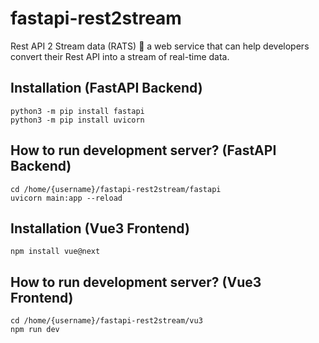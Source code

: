 # fastapi-rest2stream
Rest API 2 Stream data (RATS) 🐀  a web service that can help developers convert their Rest API into a stream of real-time data. 

## Installation (FastAPI Backend)
```
python3 -m pip install fastapi
python3 -m pip install uvicorn
```

## How to run development server? (FastAPI Backend)
```
cd /home/{username}/fastapi-rest2stream/fastapi
uvicorn main:app --reload
```

## Installation (Vue3 Frontend)
```
npm install vue@next
```

## How to run development server? (Vue3 Frontend)
```
cd /home/{username}/fastapi-rest2stream/vu3
npm run dev
```
